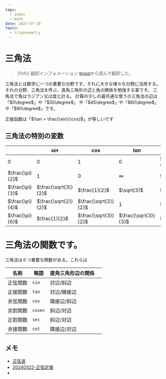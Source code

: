 ```yaml
---
tags:
  - index
  - math
date: 2023-07-10
topic:
  - trigonometry
---
```


# 三角法

> [!info] 翻訳インフォメーション
> [byjus](https://byjus.com/maths/trigonometry/#Trigonometry%20Definition)から読んで翻訳した。

三角法とは数学に一つの重要な分野です、それに大きな様々な分野に活用する。
それの分野、三角法を呼ぶ、直角三角形の辺と角の関係を勉強する事です。
三角法で角はラジアン又は度と計る。
計算の少しの最共通な使うの三角法の辺は「$0\degree$」や「$30\degree$」
や「$45\degree$」や「$60\degree$」
や「$90\degree$」です。

正接函数は「$\tan = \frac{\sin}{\cos}$」が等しいです

## 三角法の特別の変数

|                 | $sin$                | $cos$                | $tan$                | $deg$                     |     |
| --------------- | -------------------- | -------------------- | -------------------- | ------------------------- | --- |
| $0$             | $0$                  | $1$                  | $0$                  | $0\degree$ ($180\degree$) |     |
| $\frac{\pi}{2}$ | $1$                  | $0$                  | $\infty$             | $90\degree$               |     |
| $\frac{\pi}{3}$ | $\frac{\sqrt{3}}{2}$ | $\frac{1}{2}$        | $\sqrt{3}$           | $60\degree$               |     |
| $\frac{\pi}{4}$ | $\frac{\sqrt{2}}{2}$ | $\frac{\sqrt{2}}{2}$ | $1$                  | $45\degree$               |     |
| $\frac{\pi}{6}$ | $\frac{1}{2}$        | $\frac{\sqrt{3}}{2}$ | $\frac{\sqrt{3}}{3}$ | $90\degree$               |     |

# 三角法の関数です。

三角法は６つ重要な関数がある。これらは

| 名称   | 略語      | 直角三角形辺の関係 |     |
| ---- | ------- | --------- | --- |
| 正弦関数 | `sin`   | 対辺/斜辺     |     |
| 正接関数 | `tan`   | 対辺/隣接辺    |     |
| 余弦関数 | `cos`   | 隣接辺/斜辺    |     |
| 余割関数 | `cosec` | 斜辺/対辺     |     |
| 正割関数 | `sec`   | 斜辺/対辺     |     |
| 余接関数 | `cot`   | 隣接辺/対辺    |     |

## メモ

- [正弦波](20230713-正弦波.md)
- [20240322-正弦定理](20240322-正弦定理.md)
- 